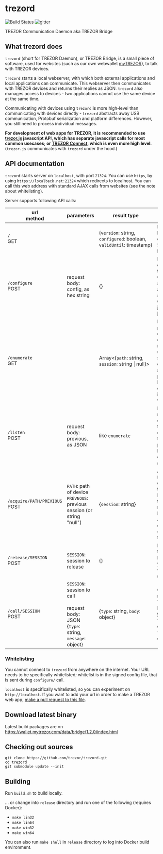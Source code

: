 # trezord

[![Build Status](https://travis-ci.org/trezor/trezord.svg?branch=master)](https://travis-ci.org/trezor/trezord) [![gitter](https://badges.gitter.im/trezor/community.svg)](https://gitter.im/trezor/community)

TREZOR Communication Daemon aka TREZOR Bridge

## What trezord does

`trezord` (short for TREZOR Daemon), or TREZOR Bridge, is a small piece of software, used for websites (such as our own webwallet [myTREZOR](https://mytrezor.com)), to talk with TREZOR devices.

`trezord` starts a local webserver, with which both external applications and local applications can communicate. This webserver then communicates with TREZOR devices and returns their replies as JSON. `trezord` also manages access to devices - two applications cannot use the same device at the same time.

Communicating with devices using `trezord` is more high-level than communicating with devices directly - `trezord` abstracts away USB communication, Protobuf serialization and platform differences. However, you still need to process individual messages.

**For development of web apps for TREZOR, it is recommended to use [trezor.js](https://github.com/trezor/trezor.js) javascript API, which has separate javascript calls for most common usecases; or [TREZOR Connect](https://github.com/trezor/connect), which is even more high level.** (`trezor.js` communicates with `trezord` under the hood.)

## API documentation

`trezord` starts server on `localhost`, with port `21324`. You can use `https`, by using `https://localback.net:21324` which redirects to localhost. You can call this web address with standard AJAX calls from websites (see the note about whitelisting).

Server supports following API calls:

| url <br> method | parameters | result type | description |
|-------------|------------|-------------|-------------|
| `/` <br> GET | | {`version`:&nbsp;string,<br> `configured`:&nbsp;boolean,<br> `validUntil`:&nbsp;timestamp} | Returns current version of bridge and info about configuration.<br>See `/configure` for more info. |
| `/configure` <br> POST | request body: config, as hex string | {} | Before any advanced call, configuration file needs to be loaded to bridge.<br> Configuration file is signed by SatoshiLabs and the validity of the signature is limited.<br>Current config should be [in this repo](https://github.com/trezor/webwallet-data/blob/master/config_signed.bin), or [on AWS here](http://mytrezor.s3.amazonaws.com/config_signed.bin). |
| `/enumerate` <br> GET | | Array&lt;{`path`:&nbsp;string, <br>`session`:&nbsp;string&nbsp;&#124;&nbsp;null}&gt; | Lists devices.<br>`path` uniquely defines device between more connected devices. It might or might not be unique over time; on some platform it changes, on others given USB port always returns the same path.<br>If `session` is null, nobody else is using the device; if it's string, it identifies who is using it. |
| `/listen` <br> POST | request body: previous, as JSON | like `enumerate` | Listen to changes and returns either on change or after 30 second timeout. Compares change from `previous` that is sent as a parameter. "Change" is both connecting/disconnecting and session change. |
| `/acquire/PATH/PREVIOUS` <br> POST | `PATH`: path of device<br>`PREVNOUS`: previous session (or string "null") | {`session`:&nbsp;string} | Acquires the device at `PATH`. By "acquiring" the device, you are claiming the device for yourself.<br>Before acquiring, checks that the current session is `PREVIOUS`.<br>If two applications call `acquire` on a newly connected device at the same time, only one of them succeed. |
| `/release/SESSION`<br>POST | `SESSION`: session to release | {} | Releases the device with the given session.<br>By "releasing" the device, you claim that you don't want to use the device anymore. |
| `/call/SESSION`<br>POST | `SESSION`: session to call<br><br>request body: JSON <br>{`type`: string, `message`: object}  | {`type`: string, `body`: object} | Calls the message and returns the response from TREZOR.<br>Messages are defined in [this protobuf file](https://github.com/trezor/trezor-common/blob/master/protob/messages.proto).<br>`type` in request is, for example, `GetFeatures`; `type` in response is, for example, `Features` |

### Whitelisting

You cannot connect to `trezord` from anywhere on the internet. Your URL needs to be specifically whitelisted; whitelist is in the signed config file, that is sent during `configure/` call.

`localhost` is specifically whitelisted, so you can experiment on `http://localhost`. If you want to add your url in order to make a TREZOR web app, [make a pull request to this file](https://github.com/trezor/trezor-common/blob/master/signer/config.json).

## Download latest binary

Latest build packages are on https://wallet.mytrezor.com/data/bridge/1.2.0/index.html

## Checking out sources

```
git clone https://github.com/trezor/trezord.git
cd trezord
git submodule update --init
```

## Building

Run `build.sh` to build locally.

... or change into `release` directory and run one of the following (requires Docker):

* `make lin32`
* `make lin64`
* `make win32`
* `make win64`

You can also run `make shell` in `release` directory to log into Docker build environment.
